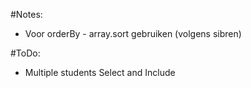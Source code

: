 #Notes:
  - Voor orderBy - array.sort gebruiken (volgens sibren)

#ToDo:
  - Multiple students Select and Include

